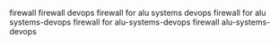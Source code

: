 firewall
firewall devops
firewall for alu systems devops
firewall for alu systems-devops
firewall for alu-systems-devops
firewall   alu-systems-devops
